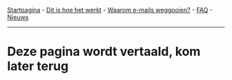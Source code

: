 [Startpagina](https://gh.disposable-mailbox.eu/nl/) - [Dit is hoe het werkt](https://gh.disposable-mailbox.eu/nl/about.html) - [Waarom e-mails weggooien?](https://gh.disposable-mailbox.eu/nl/why.html) - [FAQ](https://gh.disposable-mailbox.eu/nl/FAQ.html) - [Nieuws](https://gh.disposable-mailbox.eu/nl/news.html) 

---

# Deze pagina wordt vertaald, kom later terug
